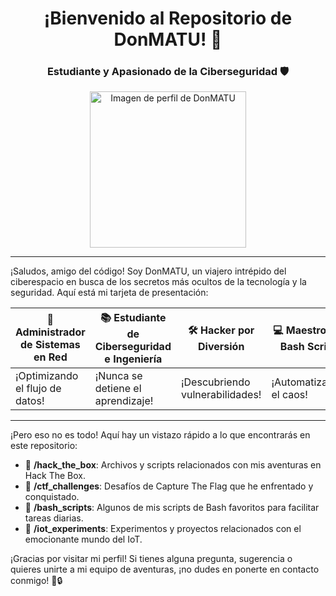 <!-- Encabezado -->
<h1 align="center">¡Bienvenido al Repositorio de DonMATU! 🚀</h1>
<h3 align="center">Estudiante y Apasionado de la Ciberseguridad 🛡️</h3>

<!-- Imagen centrada -->
<p align="center">
  <img src="https://github.com/DonMATU/bash/assets/125612195/bd8a14f2-f565-4e4e-a977-55feb4dba354" width="250" alt="Imagen de perfil de DonMATU">
</p>

<!-- Separador -->
<hr>

¡Saludos, amigo del código! Soy DonMATU, un viajero intrépido del ciberespacio en busca de los secretos más ocultos de la tecnología y la seguridad. Aquí está mi tarjeta de presentación:

<!-- Tabla de Habilidades -->
| 💼 Administrador de Sistemas en Red | 📚 Estudiante de Ciberseguridad e Ingeniería | 🛠️ Hacker por Diversión | 💻 Maestro del Bash Script | 🔍 Explorador del IoT |
|-------------------------------------|---------------------------------------------|--------------------------|-------------------------|-----------------------|
| ¡Optimizando el flujo de datos!     | ¡Nunca se detiene el aprendizaje!           | ¡Descubriendo vulnerabilidades! | ¡Automatizando el caos! | ¡Buscando el lado oscuro! |

<!-- Separador -->
<hr>

¡Pero eso no es todo! Aquí hay un vistazo rápido a lo que encontrarás en este repositorio:

- 📁 **/hack_the_box**: Archivos y scripts relacionados con mis aventuras en Hack The Box.
- 📁 **/ctf_challenges**: Desafíos de Capture The Flag que he enfrentado y conquistado.
- 📁 **/bash_scripts**: Algunos de mis scripts de Bash favoritos para facilitar tareas diarias.
- 📁 **/iot_experiments**: Experimentos y proyectos relacionados con el emocionante mundo del IoT.

¡Gracias por visitar mi perfil! Si tienes alguna pregunta, sugerencia o quieres unirte a mi equipo de aventuras, ¡no dudes en ponerte en contacto conmigo! 🚀🔒
